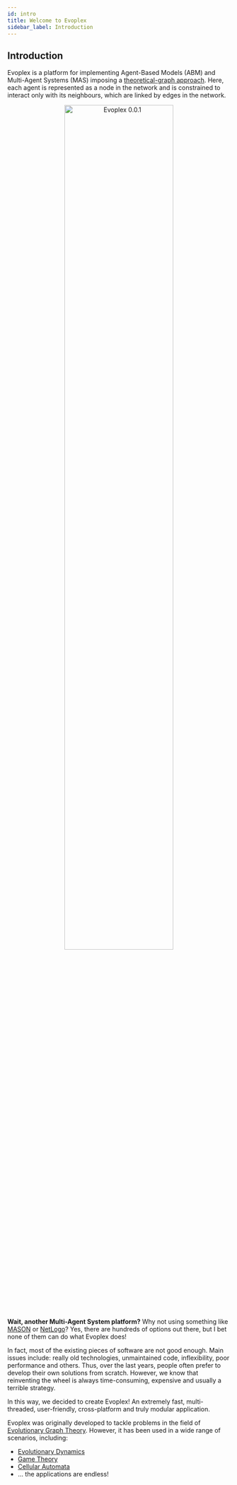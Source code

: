 ```yaml
---
id: intro
title: Welcome to Evoplex
sidebar_label: Introduction
---
```


## Introduction

Evoplex is a platform for implementing Agent-Based Models (ABM) and Multi-Agent Systems (MAS) imposing a [theoretical-graph approach](https://en.wikipedia.org/wiki/Graph_theory). Here, each agent is represented as a node in the network and is constrained to interact only with its neighbours, which are linked by edges in the network.

<p align="center">
  <img alt="Evoplex 0.0.1" src="https://evoplex.org/img/evoplex0.2.0_nowak92_2018-09-03.gif" width="70%">
</p>

**Wait, another Multi-Agent System platform?** Why not using something like [MASON](https://cs.gmu.edu/~eclab/projects/mason/) or [NetLogo](https://ccl.northwestern.edu/netlogo/)?
Yes, there are hundreds of options out there, but I bet none of them can do what Evoplex does!

In fact, most of the existing pieces of software are not good enough. Main issues include: really old technologies, unmaintained code, inflexibility, poor performance and others. Thus, over the last years, people often prefer to develop their own solutions from scratch. However, we know that reinventing the wheel is always time-consuming, expensive and usually a terrible strategy.

In this way, we decided to create Evoplex! An extremely fast, multi-threaded, user-friendly, cross-platform and truly modular application.

Evoplex was originally developed to tackle problems in the field of [Evolutionary Graph Theory](https://en.wikipedia.org/wiki/Evolutionary_graph_theory). However, it has been used in a wide range of scenarios, including:

 * [Evolutionary Dynamics](https://en.wikipedia.org/wiki/Evolutionary_dynamics)
 * [Game Theory](https://en.wikipedia.org/wiki/Game_theory)
 * [Cellular Automata](https://en.wikipedia.org/wiki/Cellular_automaton)
 * ... the applications are endless!
